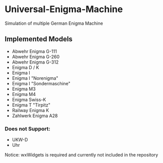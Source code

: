 # Universal-Enigma-Machine
Simulation of multiple German Enigma Machine
## Implemented Models
- Abwehr Enigma G-111
- Abwehr Enigma G-260
- Abwehr Enigma G-312
- Enigma D / K
- Enigma I
- Enigma I "Norenigma"
- Enigma I "Sondermaschine"
- Enigma M3
- Enigma M4
- Enigma Swiss-K
- Enigma T "Tirpitz"
- Railway Enigma K
- Zahlwerk Enigma A28

### Does not Support:
- UKW-D
- Uhr

Notice: wxWidgets is required and currently not included in the repository
